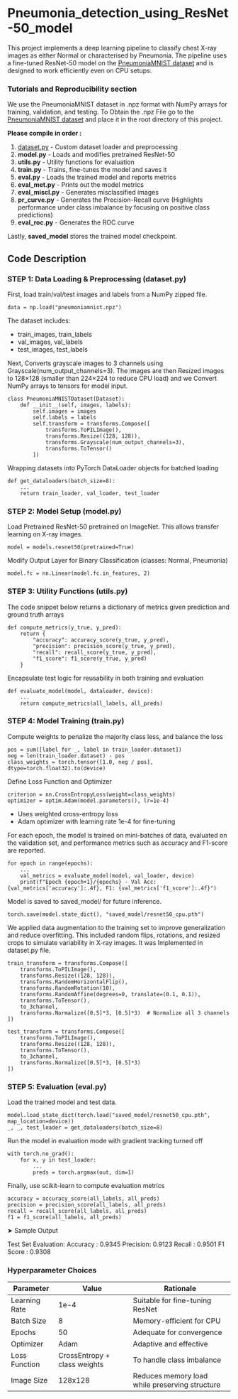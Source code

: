 # __Pneumonia_detection_using_ResNet-50_model__

This project implements a deep learning pipeline to classify chest X-ray images as either Normal or characterised by Pneumonia. The pipeline uses a fine-tuned ResNet-50 model on the [PneumoniaMNIST dataset](https://www.kaggle.com/datasets/rijulshr/pneumoniamnist/data) and is designed to work efficiently even on CPU setups.

### Tutorials and Reproducibility section
We use the PneumoniaMNIST dataset in .npz format with NumPy arrays for training, validation, and testing. To Obtain the .npz File go to the  [PneumoniaMNIST dataset](https://www.kaggle.com/datasets/rijulshr/pneumoniamnist/data) and place it in the root directory of this project.

__Please compile in order :__
1. [dataset.py](dataset.py) - Custom dataset loader and preprocessing
2. __model.py__ - Loads and modifies pretrained ResNet-50
3. __utils.py__ - Utility functions for evaluation
4. __train.py__ - Trains, fine-tunes the model and saves it
5. __eval.py__ - Loads the trained model and reports metrics
6. __eval_met.py__ - Prints out the model metrics
7. __eval_miscl.py__ - Generates misclassified images
8. __pr_curve.py__ - Generates the Precision-Recall curve (Highlights performance under class imbalance by focusing on positive class predictions)
9. __eval_roc.py__ - Generates the ROC curve

Lastly, __saved_model__ stores the trained model checkpoint.

## Code Description

### STEP 1: Data Loading & Preprocessing (dataset.py)

First, load train/val/test images and labels from a NumPy zipped file.

```
data = np.load("pneumoniamnist.npz")
```

The dataset includes:

- train_images, train_labels
- val_images, val_labels
- test_images, test_labels

Next, Converts grayscale images to 3 channels using Grayscale(num_output_channels=3). The images are then Resized images to 128×128 (smaller than 224×224 to reduce CPU load) and we Convert NumPy arrays to tensors for model input.
```
class PneumoniaMNISTDataset(Dataset):
    def __init__(self, images, labels):
        self.images = images
        self.labels = labels
        self.transform = transforms.Compose([
            transforms.ToPILImage(),
            transforms.Resize((128, 128)),
            transforms.Grayscale(num_output_channels=3),
            transforms.ToTensor()
        ])
```

Wrapping datasets into PyTorch DataLoader objects for batched loading
```
def get_dataloaders(batch_size=8):
    ...
    return train_loader, val_loader, test_loader
```

### STEP 2: Model Setup (model.py)

Load Pretrained ResNet-50 pretrained on ImageNet. This allows transfer learning on X-ray images.
```
model = models.resnet50(pretrained=True)
```

Modify Output Layer for Binary Classification (classes: Normal, Pneumonia)
```
model.fc = nn.Linear(model.fc.in_features, 2)
``` 

### STEP 3: Utility Functions (utils.py)

The code snippet below returns a dictionary of metrics given prediction and ground truth arrays
```
def compute_metrics(y_true, y_pred):
    return {
        "accuracy": accuracy_score(y_true, y_pred),
        "precision": precision_score(y_true, y_pred),
        "recall": recall_score(y_true, y_pred),
        "f1_score": f1_score(y_true, y_pred)
    }
```

Encapsulate test logic for reusability in both training and evaluation
```
def evaluate_model(model, dataloader, device):
    ...
    return compute_metrics(all_labels, all_preds)
```

### STEP 4: Model Training (train.py)

Compute weights to penalize the majority class less, and balance the loss
```
pos = sum([label for _, label in train_loader.dataset])
neg = len(train_loader.dataset) - pos
class_weights = torch.tensor([1.0, neg / pos], dtype=torch.float32).to(device)
```

Define Loss Function and Optimizer
```
criterion = nn.CrossEntropyLoss(weight=class_weights)
optimizer = optim.Adam(model.parameters(), lr=1e-4)
```

- Uses weighted cross-entropy loss
- Adam optimizer with learning rate 1e-4 for fine-tuning

For each epoch, the model is trained on mini-batches of data, evaluated on the validation set, and performance metrics such as accuracy and F1-score are reported.
```
for epoch in range(epochs):
    ...
    val_metrics = evaluate_model(model, val_loader, device)
    print(f"Epoch {epoch+1}/{epochs} - Val Acc: {val_metrics['accuracy']:.4f}, F1: {val_metrics['f1_score']:.4f}")
```

Model is saved to saved_model/ for future inference.
```
torch.save(model.state_dict(), "saved_model/resnet50_cpu.pth")
```

We applied data augmentation to the training set to improve generalization and reduce overfitting. This included random flips, rotations, and resized crops to simulate variability in X-ray images. It was Implemented in dataset.py file.
```
train_transform = transforms.Compose([
    transforms.ToPILImage(),
    transforms.Resize((128, 128)),
    transforms.RandomHorizontalFlip(),
    transforms.RandomRotation(10),
    transforms.RandomAffine(degrees=0, translate=(0.1, 0.1)),
    transforms.ToTensor(),
    to_3channel,
    transforms.Normalize([0.5]*3, [0.5]*3)  # Normalize all 3 channels
])

test_transform = transforms.Compose([
    transforms.ToPILImage(),
    transforms.Resize((128, 128)),
    transforms.ToTensor(),
    to_3channel,
    transforms.Normalize([0.5]*3, [0.5]*3)
])
```

### STEP 5: Evaluation (eval.py)

Load the trained model and test data.
```
model.load_state_dict(torch.load("saved_model/resnet50_cpu.pth", map_location=device))
_, _, test_loader = get_dataloaders(batch_size=8)
```

Run the model in evaluation mode with gradient tracking turned off
```
with torch.no_grad():
    for x, y in test_loader:
        ...
        preds = torch.argmax(out, dim=1)
```

Finally, use scikit-learn to compute evaluation metrics
```
accuracy = accuracy_score(all_labels, all_preds)
precision = precision_score(all_labels, all_preds)
recall = recall_score(all_labels, all_preds)
f1 = f1_score(all_labels, all_preds)
```

➤ Sample Output

Test Set Evaluation:
  Accuracy : 0.9345
  Precision: 0.9123
  Recall   : 0.9501
  F1 Score : 0.9308

### Hyperparameter Choices

| __Parameter__ |	__Value__	| __Rationale__ |
|-----------|-------|-----------|
| Learning Rate |	1e-4 | Suitable for fine-tuning ResNet |
| Batch Size	| 8 |	Memory-efficient for CPU |
| Epochs	| 50	| Adequate for convergence |
| Optimizer |	Adam	| Adaptive and effective |
| Loss Function |	CrossEntropy + class weights |	To handle class imbalance |
| Image Size	| 128x128	| Reduces memory load while preserving structure |

